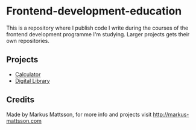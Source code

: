 # Frontend-development-education
This is a repository where I publish code I write during the courses of the frontend development programme I'm studying. Larger projects gets their own repositories.

## Projects
* [Calculator](https://mattssonm.github.io/frontend-development-education/javascript2/lab4-calculator/index.html)
* [Digital Library](https://mattssonm.github.io/frontend-development-education/javascript1/lab-assignments/lab4/index.html)

## Credits 
Made by Markus Mattsson, for more info and projects visit http://markus-mattsson.com
